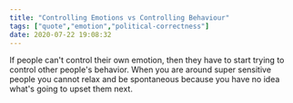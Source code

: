```yaml
---
title: "Controlling Emotions vs Controlling Behaviour"
tags: ["quote","emotion","political-correctness"]
date: 2020-07-22 19:08:32
---
```


If people can't control their own emotion, then they have to start trying to control other people's behavior. 
When you are around super sensitive people you cannot relax and be spontaneous because you have no idea what's going to upset them next.
